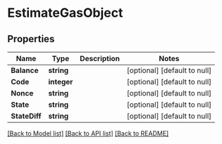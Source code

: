 # EstimateGasObject

## Properties
Name | Type | Description | Notes
------------ | ------------- | ------------- | -------------
**Balance** | **string** |  | [optional] [default to null]
**Code** | **integer** |  | [optional] [default to null]
**Nonce** | **string** |  | [optional] [default to null]
**State** | **string** |  | [optional] [default to null]
**StateDiff** | **string** |  | [optional] [default to null]

[[Back to Model list]](../README.md#documentation-for-models) [[Back to API list]](../README.md#documentation-for-api-endpoints) [[Back to README]](../README.md)


